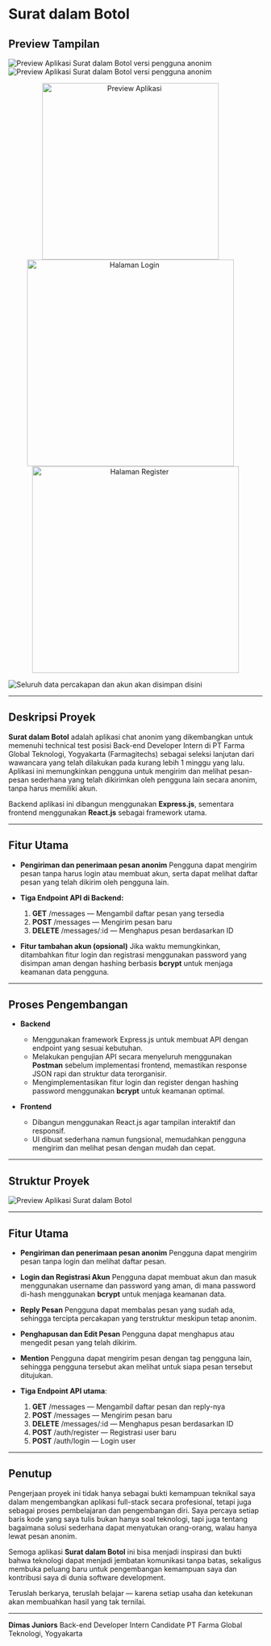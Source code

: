 # Surat dalam Botol

## Preview Tampilan

![Preview Aplikasi Surat dalam Botol versi pengguna anonim](./Assets/image.png)
![Preview Aplikasi Surat dalam Botol versi pengguna anonim](./Assets/image2.png)
<p align="center">
  <img src="./Assets/Tania.png" alt="Preview Aplikasi" width="350" style="margin-right: 20px;"/>
  <img src="./Assets/login.png" alt="Halaman Login" width="410" style="margin-right: 20px;"/>
  <img src="./Assets/register.png" alt="Halaman Register" width="410"/>
</p>


![Seluruh data percakapan dan akun akan disimpan disini](./Assets/json.png)

---

## Deskripsi Proyek

**Surat dalam Botol** adalah aplikasi chat anonim yang dikembangkan untuk memenuhi technical test posisi Back-end Developer Intern di PT Farma Global Teknologi, Yogyakarta (Farmagitechs) sebagai seleksi lanjutan dari wawancara yang telah dilakukan pada kurang lebih 1 minggu yang lalu. Aplikasi ini memungkinkan pengguna untuk mengirim dan melihat pesan-pesan sederhana yang telah dikirimkan oleh pengguna lain secara anonim, tanpa harus memiliki akun.

Backend aplikasi ini dibangun menggunakan **Express.js**, sementara frontend menggunakan **React.js** sebagai framework utama.

---

## Fitur Utama

- **Pengiriman dan penerimaan pesan anonim**
  Pengguna dapat mengirim pesan tanpa harus login atau membuat akun, serta dapat melihat daftar pesan yang telah dikirim oleh pengguna lain.

- **Tiga Endpoint API di Backend:**
  1. **GET** /messages — Mengambil daftar pesan yang tersedia
  2. **POST** /messages — Mengirim pesan baru
  3. **DELETE** /messages/:id — Menghapus pesan berdasarkan ID

- **Fitur tambahan akun (opsional)**
  Jika waktu memungkinkan, ditambahkan fitur login dan registrasi menggunakan password yang disimpan aman dengan hashing berbasis **bcrypt** untuk menjaga keamanan data pengguna.

---

## Proses Pengembangan

- **Backend**
  - Menggunakan framework Express.js untuk membuat API dengan endpoint yang sesuai kebutuhan.
  - Melakukan pengujian API secara menyeluruh menggunakan **Postman** sebelum implementasi frontend, memastikan response JSON rapi dan struktur data terorganisir.
  - Mengimplementasikan fitur login dan register dengan hashing password menggunakan **bcrypt** untuk keamanan optimal.

- **Frontend**
  - Dibangun menggunakan React.js agar tampilan interaktif dan responsif.
  - UI dibuat sederhana namun fungsional, memudahkan pengguna mengirim dan melihat pesan dengan mudah dan cepat.

---

## Struktur Proyek
![Preview Aplikasi Surat dalam Botol](./Assets/structure.png)

---

## Fitur Utama

- **Pengiriman dan penerimaan pesan anonim**
  Pengguna dapat mengirim pesan tanpa login dan melihat daftar pesan.
- **Login dan Registrasi Akun**
  Pengguna dapat membuat akun dan masuk menggunakan username dan password yang aman, di mana password di-hash menggunakan **bcrypt** untuk menjaga keamanan data.
- **Reply Pesan**
  Pengguna dapat membalas pesan yang sudah ada, sehingga tercipta percakapan yang terstruktur meskipun tetap anonim.
- **Penghapusan dan Edit Pesan**
  Pengguna dapat menghapus atau mengedit pesan yang telah dikirim.
- **Mention**
Pengguna dapat mengirim pesan dengan tag pengguna lain, sehingga pengguna tersebut akan melihat untuk siapa pesan tersebut ditujukan.

- **Tiga Endpoint API utama**:
  1. **GET** /messages — Mengambil daftar pesan dan reply-nya
  2. **POST** /messages — Mengirim pesan baru
  3. **DELETE** /messages/:id — Menghapus pesan berdasarkan ID
  4. **POST** /auth/register — Registrasi user baru
  5. **POST** /auth/login — Login user

---

## Penutup

Pengerjaan proyek ini tidak hanya sebagai bukti kemampuan teknikal saya dalam mengembangkan aplikasi full-stack secara profesional, tetapi juga sebagai proses pembelajaran dan pengembangan diri. Saya percaya setiap baris kode yang saya tulis bukan hanya soal teknologi, tapi juga tentang bagaimana solusi sederhana dapat menyatukan orang-orang, walau hanya lewat pesan anonim.

Semoga aplikasi **Surat dalam Botol** ini bisa menjadi inspirasi dan bukti bahwa teknologi dapat menjadi jembatan komunikasi tanpa batas, sekaligus membuka peluang baru untuk pengembangan kemampuan saya dan kontribusi saya di dunia software development.

Teruslah berkarya, teruslah belajar — karena setiap usaha dan ketekunan akan membuahkan hasil yang tak ternilai.

---

**Dimas Juniors**
Back-end Developer Intern Candidate
PT Farma Global Teknologi, Yogyakarta

